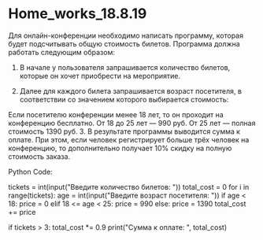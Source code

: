 # Home_works_18.8.19

Для онлайн-конференции необходимо написать программу, которая будет подсчитывать общую стоимость билетов. Программа должна работать следующим образом:

1. В начале у пользователя запрашивается количество билетов, которые он хочет приобрести на мероприятие.

2. Далее для каждого билета запрашивается возраст посетителя, в соответствии со значением которого выбирается стоимость:

Если посетителю конференции менее 18 лет, то он проходит на конференцию бесплатно.
От 18 до 25 лет — 990 руб.
От 25 лет — полная стоимость 1390 руб.
3. В результате программы выводится сумма к оплате. При этом, если человек регистрирует больше трёх человек на конференцию, то дополнительно получает 10% скидку на полную стоимость заказа.

Python Code:

tickets = int(input("Введите количество билетов: "))
total_cost = 0
for i in range(tickets):
    age = int(input("Введите возраст посетителя: "))
    if age < 18:
        price = 0
    elif 18 <= age < 25:
        price = 990
    else:
        price = 1390
    total_cost += price

if tickets > 3:
    total_cost *= 0.9
print("Сумма к оплате: ", total_cost)
